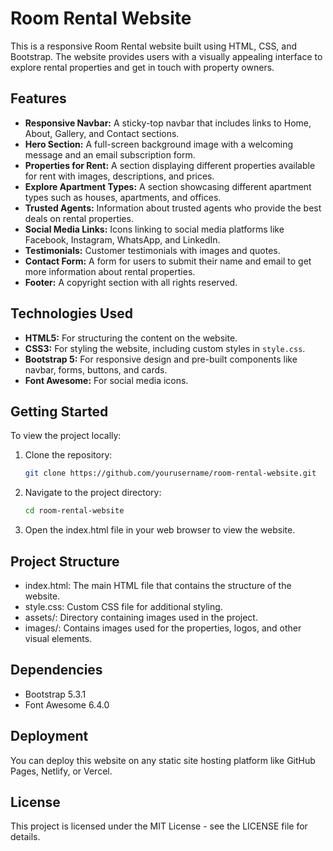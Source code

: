 # Room Rental Website

This is a responsive Room Rental website built using HTML, CSS, and Bootstrap. The website provides users with a visually appealing interface to explore rental properties and get in touch with property owners.

## Features

- **Responsive Navbar:** A sticky-top navbar that includes links to Home, About, Gallery, and Contact sections.
- **Hero Section:** A full-screen background image with a welcoming message and an email subscription form.
- **Properties for Rent:** A section displaying different properties available for rent with images, descriptions, and prices.
- **Explore Apartment Types:** A section showcasing different apartment types such as houses, apartments, and offices.
- **Trusted Agents:** Information about trusted agents who provide the best deals on rental properties.
- **Social Media Links:** Icons linking to social media platforms like Facebook, Instagram, WhatsApp, and LinkedIn.
- **Testimonials:** Customer testimonials with images and quotes.
- **Contact Form:** A form for users to submit their name and email to get more information about rental properties.
- **Footer:** A copyright section with all rights reserved.

## Technologies Used

- **HTML5:** For structuring the content on the website.
- **CSS3:** For styling the website, including custom styles in `style.css`.
- **Bootstrap 5:** For responsive design and pre-built components like navbar, forms, buttons, and cards.
- **Font Awesome:** For social media icons.

## Getting Started

To view the project locally:

1. Clone the repository:
   ```bash
   git clone https://github.com/yourusername/room-rental-website.git
    ```

2. Navigate to the project directory:
    ```bash
    cd room-rental-website
    ```
3. Open the index.html file in your web browser to view the website.

## Project Structure
- index.html: The main HTML file that contains the structure of the website.
- style.css: Custom CSS file for additional styling.
- assets/: Directory containing images used in the project.
 - images/: Contains images used for the properties, logos, and other visual elements.

## Dependencies
- Bootstrap 5.3.1
- Font Awesome 6.4.0

## Deployment
You can deploy this website on any static site hosting platform like GitHub Pages, Netlify, or Vercel.

## License
This project is licensed under the MIT License - see the LICENSE file for details.